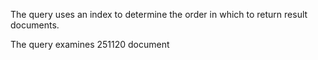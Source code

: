 
The query uses an index to determine the order in which to return result documents.

The query examines 251120 document